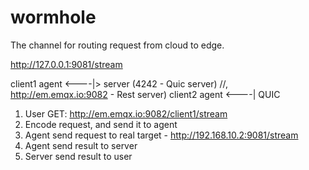 # wormhole
The channel for routing request from cloud to edge.



http://127.0.0.1:9081/stream

client1 agent <----|> server (4242 - Quic server)    //, http://em.emqx.io:9082 - Rest server)
client2 agent <----|
               QUIC

  1) User GET: http://em.emqx.io:9082/client1/stream
  2) Encode request, and send it to agent
  3) Agent send request to real target - http://192.168.10.2:9081/stream
  4) Agent send result to server
  5) Server send result to user
